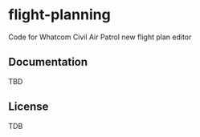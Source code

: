 # flight-planning

Code for Whatcom Civil Air Patrol new flight plan editor

## Documentation

TBD

## License

TDB
